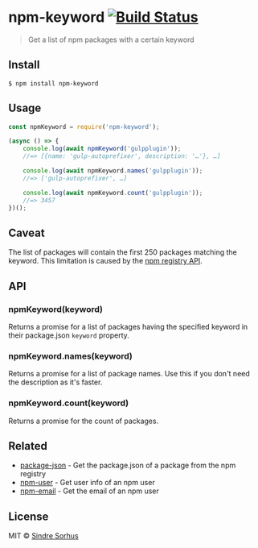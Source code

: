 # npm-keyword [![Build Status](https://travis-ci.org/sindresorhus/npm-keyword.svg?branch=master)](https://travis-ci.org/sindresorhus/npm-keyword)

> Get a list of npm packages with a certain keyword


## Install

```
$ npm install npm-keyword
```


## Usage

```js
const npmKeyword = require('npm-keyword');

(async () => {
	console.log(await npmKeyword('gulpplugin'));
	//=> [{name: 'gulp-autoprefixer', description: '…'}, …]

	console.log(await npmKeyword.names('gulpplugin'));
	//=> ['gulp-autoprefixer', …]

	console.log(await npmKeyword.count('gulpplugin'));
	//=> 3457
})();
```

## Caveat

The list of packages will contain the first 250 packages matching the keyword. This limitation is caused by the [npm registry API](https://github.com/npm/registry/blob/master/docs/REGISTRY-API.md#get-v1search).


## API

### npmKeyword(keyword)

Returns a promise for a list of packages having the specified keyword in their package.json `keyword` property.

### npmKeyword.names(keyword)

Returns a promise for a list of package names. Use this if you don't need the description as it's faster.

### npmKeyword.count(keyword)

Returns a promise for the count of packages.


## Related

- [package-json](https://github.com/sindresorhus/package-json) - Get the package.json of a package from the npm registry
- [npm-user](https://github.com/sindresorhus/npm-user) - Get user info of an npm user
- [npm-email](https://github.com/sindresorhus/npm-email) - Get the email of an npm user


## License

MIT © [Sindre Sorhus](https://sindresorhus.com)
